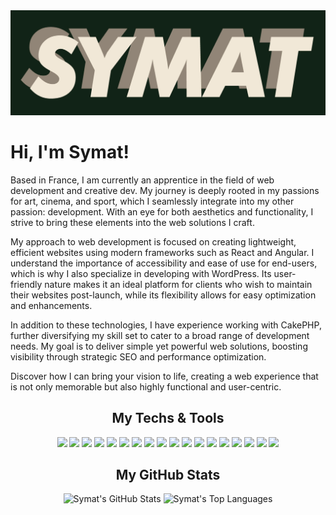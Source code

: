 <img src="images/cover.jpg" alt="Symat">

# Hi, I'm Symat! 

Based in France, I am currently an apprentice in the field of web development and creative dev. My journey is deeply rooted in my passions for art, cinema, and sport, which I seamlessly integrate into my other passion: development. With an eye for both aesthetics and functionality, I strive to bring these elements into the web solutions I craft.

My approach to web development is focused on creating lightweight, efficient websites using modern frameworks such as React and Angular. I understand the importance of accessibility and ease of use for end-users, which is why I also specialize in developing with WordPress. Its user-friendly nature makes it an ideal platform for clients who wish to maintain their websites post-launch, while its flexibility allows for easy optimization and enhancements.

In addition to these technologies, I have experience working with CakePHP, further diversifying my skill set to cater to a broad range of development needs. My goal is to deliver simple yet powerful web solutions, boosting visibility through strategic SEO and performance optimization.

Discover how I can bring your vision to life, creating a web experience that is not only memorable but also highly functional and user-centric.


<h2 align="center">My Techs & Tools</h2>

<div align="center">

![](https://img.shields.io/badge/OS-Linux-06480A?style=flat-square&logoColor=ffffff&logo=linux)
![](https://img.shields.io/badge/Editor-VS_Code-06480A?style=flat-square&logoColor=ffffff&logo=visualstudiocode)
![](https://img.shields.io/badge/Design-Figma-06480A?style=flat-square&logoColor=ffffff&logo=figma)
![](https://img.shields.io/badge/Code-CSS-06480A?style=flat-square&logoColor=ffffff&logo=css3)
![](https://img.shields.io/badge/Code-Bootstrap-06480A?style=flat-square&logoColor=ffffff&logo=bootstrap)
![](https://img.shields.io/badge/Code-Tailwind-06480A?style=flat-square&logoColor=ffffff&logo=tailwind-css)
![](https://img.shields.io/badge/Code-JavaScript-06480A?style=flat-square&logoColor=ffffff&logo=javascript)
![](https://img.shields.io/badge/Code-React-06480A?style=flat-square&logoColor=ffffff&logo=react)
![](https://img.shields.io/badge/Code-Sass-06480A?style=flat-square&logoColor=ffffff&logo=sass)
![](https://img.shields.io/badge/Tool-Gulp-06480A?style=flat-square&logoColor=ffffff&logo=gulp)
![](https://img.shields.io/badge/Tool-Bash-06480A?style=flat-square&logoColor=ffffff&logo=gnu-bash)
![](https://img.shields.io/badge/Code-Vue.js-06480A?style=flat-square&logoColor=ffffff&logo=vuedotjs)
![](https://img.shields.io/badge/Code-WordPress-06480A?style=flat-square&logoColor=ffffff&logo=wordpress)
![](https://img.shields.io/badge/Code-PHP-06480A?style=flat-square&logoColor=ffffff&logo=php)
![](https://img.shields.io/badge/Code-CakePHP-06480A?style=flat-square&logoColor=ffffff&logo=cakephp)
![](https://img.shields.io/badge/Platform-Netlify-06480A?style=flat-square&logoColor=ffffff&logo=netlify)
![](https://img.shields.io/badge/Platform-Vercel-06480A?style=flat-square&logoColor=ffffff&logo=vercel)
![](https://img.shields.io/badge/Platform-AlwaysData-06480A?style=flat-square&logoColor=ffffff&logo=AlwaysData)


</div>

<h2 align="center">My GitHub Stats</h2>

<div align="center">
    <img height="180em" src="https://github-readme-stats.vercel.app/api?username=protasymat&count_private=true&show_icons=true&bg_color=06480A&title_color=F1E7D8&icon_color=F1E7D8&text_color=dddddd" alt="Symat's GitHub Stats">
    <img height="180em" src="https://github-readme-stats.vercel.app/api/top-langs/?username=protasymat&show_icons=true&bg_color=06480A&title_color=F1E7D8&icon_color=F1E7D8&text_color=dddddd&layout=compact&langs_count=6" alt="Symat's Top Languages">
</div>
